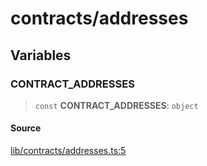# contracts/addresses

## Variables

### CONTRACT\_ADDRESSES

> `const` **CONTRACT\_ADDRESSES**: `object`

#### Source

[lib/contracts/addresses.ts:5](https://github.com/PufferFinance/puffer-sdk/blob/d1d818887a153c4e95fcbe23c233149dda199ecd/lib/contracts/addresses.ts#L5)
